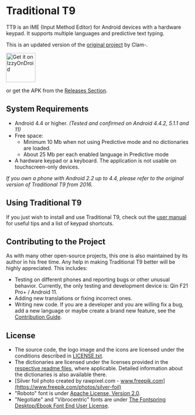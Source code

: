 # Traditional T9
TT9 is an IME (Input Method Editor) for Android devices with a hardware keypad. It supports multiple languages and predictive text typing.

This is an updated version of the [original project](https://github.com/Clam-/TraditionalT9) by Clam-.

[<img src="https://gitlab.com/IzzyOnDroid/repo/-/raw/master/assets/IzzyOnDroid.png"
     alt="Get it on IzzyOnDroid"
     height="80">](https://apt.izzysoft.de/fdroid/index/apk/io.github.sspanak.tt9)

or get the APK from the [Releases Section](https://github.com/sspanak/tt9/releases/latest).

## System Requirements
- Android 4.4 or higher. _(Tested and confirmed on Android 4.4.2, 5.1.1 and 11)_
- Free space:
  - Minimum 10 Mb when not using Predictive mode and no dictionaries are loaded.
  - About 25 Mb per each enabled language in Predictive mode
- A hardware keypad or a keyboard. The application is not usable on touchscreen-only devices.

_If you own a phone with Android 2.2 up to 4.4, please refer to the original version of Traditional T9 from 2016._

## Using Traditional T9
If you just wish to install and use Traditional T9, check out the [user manual](docs/user-manual.md) for useful tips and a list of keypad shortcuts.

## Contributing to the Project
As with many other open-source projects, this one is also maintained by its author in his free time. Any help in making Traditional T9 better will be highly appreciated. This includes:
- Testing on different phones and reporting bugs or other unusual behavior. Currently, the only testing and development device is: Qin F21 Pro+ / Android 11.
- Adding new translations or fixing incorrect ones.
- Writing new code. If you are a developer and you are willing fix a bug, add a new language or maybe create a brand new feature, see the [Contribution Guide](CONTRIBUTING.md).

## License
- The source code, the logo image and the icons are licensed under the conditions described in [LICENSE.txt](LICENSE.txt).
- The dictionaries are licensed under the licenses provided in the [respective readme files](docs/dictionaries/), where applicable. Detailed information about the dictionaries is also available there.
- [Silver foil photo created by rawpixel.com - www.freepik.com](https://www.freepik.com/photos/silver-foil)
- "Roboto" font is under [Apache License, Version 2.0](https://www.apache.org/licenses/LICENSE-2.0).
- "Negotiate" and "Vibrocentric" fonts are under [The Fontspring Desktop/Ebook Font End User License](docs/desktop-ebook-EULA-1.8.txt).
